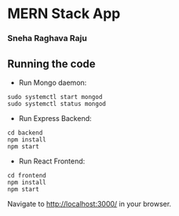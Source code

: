 # MERN Stack App

### Sneha Raghava Raju

## Running the code

* Run Mongo daemon:
```
sudo systemctl start mongod
sudo systemctl status mongod
```


* Run Express Backend:
```
cd backend
npm install
npm start
```

* Run React Frontend:
```
cd frontend
npm install
npm start
```

Navigate to [http://localhost:3000/](http://localhost:3000/) in your browser.

